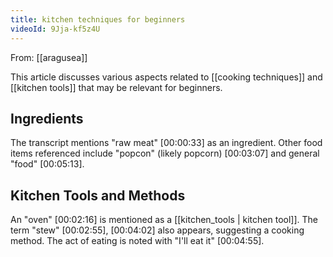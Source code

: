 ```yaml
---
title: kitchen techniques for beginners
videoId: 9Jja-kf5z4U
---
```


From: [[aragusea]] <br/> 

This article discusses various aspects related to [[cooking techniques]] and [[kitchen tools]] that may be relevant for beginners.

## Ingredients
The transcript mentions "raw meat" <a class="yt-timestamp" data-t="00:00:33">[00:00:33]</a> as an ingredient. Other food items referenced include "popcon" (likely popcorn) <a class="yt-timestamp" data-t="00:03:07">[00:03:07]</a> and general "food" <a class="yt-timestamp" data-t="00:05:13">[00:05:13]</a>.

## Kitchen Tools and Methods
An "oven" <a class="yt-timestamp" data-t="00:02:16">[00:02:16]</a> is mentioned as a [[kitchen_tools | kitchen tool]]. The term "stew" <a class="yt-timestamp" data-t="00:02:55">[00:02:55]</a>, <a class="yt-timestamp" data-t="00:04:02">[00:04:02]</a> also appears, suggesting a cooking method. The act of eating is noted with "I'll eat it" <a class="yt-timestamp" data-t="00:04:55">[00:04:55]</a>.